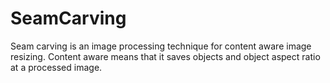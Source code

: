 # SeamCarving

Seam carving is an image processing technique for content aware image resizing.
Content aware means that it saves objects and object aspect ratio at a processed image.
